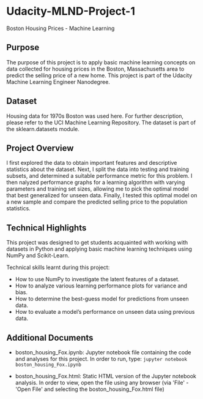 # Udacity-MLND-Project-1
Boston Housing Prices - Machine Learning

## Purpose
The purpose of this project is to apply basic machine learning concepts on data collected for housing prices in the Boston, Massachusetts area to predict the selling price of a new home. This project is part of the Udacity Machine Learning Engineer Nanodegree.

## Dataset
Housing data for 1970s Boston was used here. For further description, please refer to the UCI Machine Learning Repository. The dataset is part of the sklearn.datasets module.

## Project Overview
I first explored the data to obtain important features and descriptive statistics about the dataset. Next, I split the data into testing and training subsets, and determined a suitable performance metric for this problem. I then nalyzed performance graphs for a learning algorithm with varying parameters and training set sizes, allowing me to pick the optimal model that best generalized for unseen data. Finally, I tested this optimal model on a new sample and compare the predicted selling price to the population statistics.

## Technical Highlights
This project was designed to get students acquainted with working with datasets in Python and applying basic machine learning techniques using NumPy and Scikit-Learn.

Technical skills learnt during this project:

* How to use NumPy to investigate the latent features of a dataset.
* How to analyze various learning performance plots for variance and bias.
* How to determine the best-guess model for predictions from unseen data.
* How to evaluate a model’s performance on unseen data using previous data.

## Additional Documents

* boston_housing_Fox.ipynb: Jupyter notebook file containing the code and analyses for this project. In order to run, type:
`jupyter notebook boston_housing_Fox.ipynb`

* boston_housing_Fox.html: Static HTML version of the Jupyter notebook analysis. In order to view, open the file using any browser (via 'File' - 'Open File' and selecting the boston_housing_Fox.html file)
